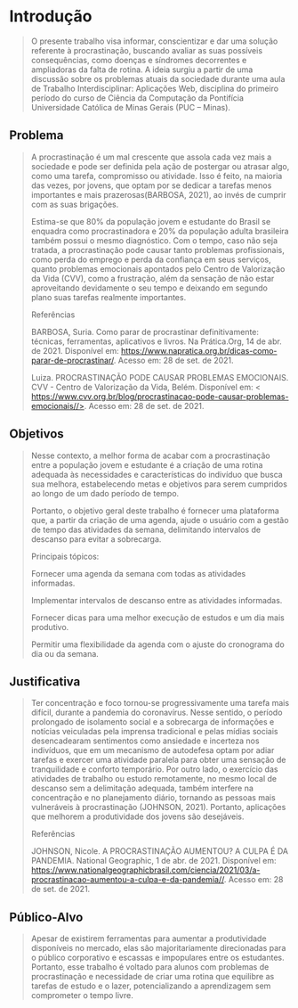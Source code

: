 # Introdução
> O presente trabalho visa informar, conscientizar e dar uma solução referente à procrastinação, buscando avaliar as suas possíveis consequências, como doenças e síndromes 
> decorrentes e ampliadoras da falta de rotina. A ideia surgiu a partir de uma discussão sobre os problemas atuais da sociedade durante uma aula de Trabalho Interdisciplinar: 
> Aplicações Web, disciplina do primeiro período do curso de Ciência da Computação da Pontifícia Universidade Católica de Minas Gerais (PUC – Minas).
>

## Problema
> A procrastinação é um mal crescente que assola cada vez mais a sociedade e pode ser definida pela ação de postergar ou atrasar algo, como uma tarefa, compromisso ou atividade. 
> Isso é feito, na maioria das vezes, por jovens, que optam por se dedicar a tarefas menos importantes e mais prazerosas(BARBOSA, 2021), ao invés de cumprir com as suas 
> brigações.
> 
> Estima-se que 80% da população jovem e estudante do Brasil se enquadra como procrastinadora e 20% da população adulta brasileira também possui o mesmo diagnóstico. Com o 
> tempo, caso não seja tratada, a procrastinação pode causar tanto problemas profissionais, como perda do emprego e perda da confiança em seus serviços, quanto problemas 
> emocionais apontados pelo Centro de Valorização da Vida (CVV), como a frustração, além da sensação de não estar aproveitando devidamente o seu tempo e deixando em segundo 
> plano suas tarefas realmente importantes.
>
> Referências
> 
> BARBOSA, Suria. Como parar de procrastinar definitivamente: técnicas, ferramentas, aplicativos e livros. Na Prática.Org, 14 de abr. de 2021. Disponível em: 
> <https://www.napratica.org.br/dicas-como-parar-de-procrastinar/>. Acesso em: 28 de set. de 2021.
> 
> Luiza. PROCRASTINAÇÃO PODE CAUSAR PROBLEMAS EMOCIONAIS. CVV - Centro de Valorização da Vida, Belém. Disponível em: 
> < https://www.cvv.org.br/blog/procrastinacao-pode-causar-problemas-emocionais//>. Acesso em: 28 de set. de 2021.

## Objetivos
> Nesse contexto, a melhor forma de acabar com a procrastinação entre a população jovem e estudante é a criação de uma rotina adequada às necessidades e características do 
> indivíduo que busca sua melhora, estabelecendo metas e objetivos para serem cumpridos ao longo de um dado período de tempo.
> 
> Portanto, o objetivo geral deste trabalho é fornecer uma plataforma que, a partir da criação de uma agenda, ajude o usuário com a gestão de tempo das atividades da semana,
> delimitando intervalos de descanso para evitar a sobrecarga.
> 
> Principais tópicos:
> 
> Fornecer uma agenda da semana com todas as atividades informadas.
> 
> Implementar intervalos de descanso entre as atividades informadas. 
> 
> Fornecer dicas para uma melhor execução de estudos e um dia mais produtivo.
> 
> Permitir uma flexibilidade da agenda com o ajuste do cronograma do dia ou da semana.
> 

## Justificativa

> Ter concentração e foco tornou-se progressivamente uma tarefa mais difícil, durante a pandemia do coronavírus. Nesse sentido, o período prolongado de isolamento social e a 
> sobrecarga de informações e notícias veiculadas pela imprensa tradicional e pelas mídias sociais desencadearam sentimentos como ansiedade e incerteza nos indivíduos, que em um 
> mecanismo de autodefesa optam por adiar tarefas e exercer uma atividade paralela para obter uma sensação de tranquilidade e conforto temporário.
> Por outro lado, o exercício das atividades de trabalho ou estudo remotamente, no mesmo local de descanso sem a delimitação adequada, também interfere na concentração e no
> planejamento diário, tornando as pessoas mais vulneráveis à procrastinação (JOHNSON, 2021). Portanto, aplicações que melhorem a produtividade dos jovens são desejáveis.
> 
> Referências
> 
> JOHNSON, Nicole. A PROCRASTINAÇÃO AUMENTOU? A CULPA É DA PANDEMIA. National Geographic, 1 de abr. de 2021. Disponível em: 
> <https://www.nationalgeographicbrasil.com/ciencia/2021/03/a-procrastinacao-aumentou-a-culpa-e-da-pandemia//>. Acesso em: 28 de set. de 2021.
>

## Público-Alvo

> Apesar de existirem ferramentas para aumentar a produtividade disponíveis no mercado, elas são majoritariamente direcionadas para o público corporativo e escassas e 
> impopulares entre os estudantes. Portanto, esse trabalho é voltado para alunos com problemas de procrastinação e necessidade de criar uma rotina que equilibre as tarefas de 
> estudo e o lazer, potencializando a aprendizagem sem comprometer o tempo livre.
>
